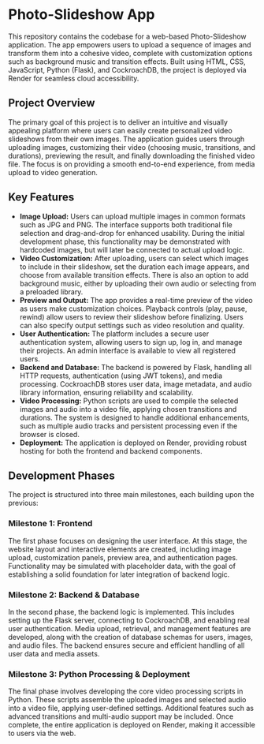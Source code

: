 # Photo-Slideshow App

This repository contains the codebase for a web-based Photo-Slideshow application. The app empowers users to upload a sequence of images and transform them into a cohesive video, complete with customization options such as background music and transition effects. Built using HTML, CSS, JavaScript, Python (Flask), and CockroachDB, the project is deployed via Render for seamless cloud accessibility.

## Project Overview

The primary goal of this project is to deliver an intuitive and visually appealing platform where users can easily create personalized video slideshows from their own images. The application guides users through uploading images, customizing their video (choosing music, transitions, and durations), previewing the result, and finally downloading the finished video file. The focus is on providing a smooth end-to-end experience, from media upload to video generation.

## Key Features

- **Image Upload:** Users can upload multiple images in common formats such as JPG and PNG. The interface supports both traditional file selection and drag-and-drop for enhanced usability. During the initial development phase, this functionality may be demonstrated with hardcoded images, but will later be connected to actual upload logic.
- **Video Customization:** After uploading, users can select which images to include in their slideshow, set the duration each image appears, and choose from available transition effects. There is also an option to add background music, either by uploading their own audio or selecting from a preloaded library.
- **Preview and Output:** The app provides a real-time preview of the video as users make customization choices. Playback controls (play, pause, rewind) allow users to review their slideshow before finalizing. Users can also specify output settings such as video resolution and quality.
- **User Authentication:** The platform includes a secure user authentication system, allowing users to sign up, log in, and manage their projects. An admin interface is available to view all registered users.
- **Backend and Database:** The backend is powered by Flask, handling all HTTP requests, authentication (using JWT tokens), and media processing. CockroachDB stores user data, image metadata, and audio library information, ensuring reliability and scalability.
- **Video Processing:** Python scripts are used to compile the selected images and audio into a video file, applying chosen transitions and durations. The system is designed to handle additional enhancements, such as multiple audio tracks and persistent processing even if the browser is closed.
- **Deployment:** The application is deployed on Render, providing robust hosting for both the frontend and backend components.

## Development Phases

The project is structured into three main milestones, each building upon the previous:

### Milestone 1: Frontend

The first phase focuses on designing the user interface. At this stage, the website layout and interactive elements are created, including image upload, customization panels, preview area, and authentication pages. Functionality may be simulated with placeholder data, with the goal of establishing a solid foundation for later integration of backend logic.

### Milestone 2: Backend & Database

In the second phase, the backend logic is implemented. This includes setting up the Flask server, connecting to CockroachDB, and enabling real user authentication. Media upload, retrieval, and management features are developed, along with the creation of database schemas for users, images, and audio files. The backend ensures secure and efficient handling of all user data and media assets.

### Milestone 3: Python Processing & Deployment

The final phase involves developing the core video processing scripts in Python. These scripts assemble the uploaded images and selected audio into a video file, applying user-defined settings. Additional features such as advanced transitions and multi-audio support may be included. Once complete, the entire application is deployed on Render, making it accessible to users via the web.
